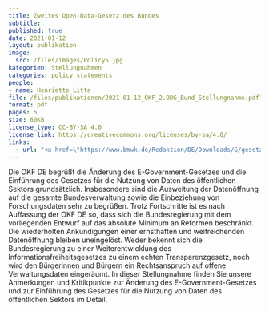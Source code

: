 ```yaml
---
title: Zweites Open-Data-Gesetz des Bundes
subtitle: 
published: true
date: 2021-01-12
layout: publikation
image:
  src: /files/images/Policy5.jpg
kategorien: Stellungnahmen
categories: policy statements
people:
- name: Henriette Litta
file: /files/publikationen/2021-01-12_OKF_2.ODG_Bund_Stellungnahme.pdf?raw=true
format: pdf
pages: 5
size: 60KB
license_type: CC-BY-SA 4.0
license_link: https://creativecommons.org/licenses/by-sa/4.0/
links: 
  - url: "<a href=\"https://www.bmwk.de/Redaktion/DE/Downloads/G/gesetzentwurf-aenderung-des-e-government-gesetzes-und-%20Gesetz-fuer-die-nutzung-von-daten-des-oeffentlichen-sektors.pdf?__blob=publicationFile&v=8\" target=\"_blank\">Zum Gesetzentwurf</a>"
---
```


Die OKF DE begrüßt die Änderung des E-Government-Gesetzes und die Einführung des Gesetzes für die Nutzung von Daten des öffentlichen Sektors grundsätzlich. Insbesondere sind die Ausweitung der Datenöffnung auf die gesamte Bundesverwaltung sowie die Einbeziehung von Forschungsdaten sehr zu begrüßen. Trotz Fortschritte ist es nach Auffassung der OKF DE so, dass sich die Bundesregierung mit dem vorliegenden Entwurf auf das absolute Minimum an Reformen beschränkt. Die wiederholten Ankündigungen einer ernsthaften und weitreichenden Datenöffnung bleiben uneingelöst. Weder bekennt sich die Bundesregierung zu einer Weiterentwicklung des Informationsfreiheitsgesetzes zu einem echten Transparenzgesetz, noch wird den Bürgerinnen und Bürgern ein Rechtsanspruch auf offene Verwaltungsdaten eingeräumt.
In dieser Stellungnahme finden Sie unsere Anmerkungen und Kritikpunkte zur Änderung des E-Government-Gesetzes und zur Einführung des Gesetzes für die Nutzung von Daten des öffentlichen Sektors  im Detail. 
